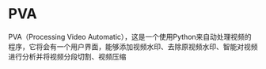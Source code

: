 # PVA
PVA（Processing Video Automatic），这是一个使用Python来自动处理视频的程序，它将会有一个用户界面，能够添加视频水印、去除原视频水印、智能对视频进行分析并将视频分段切割、视频压缩
